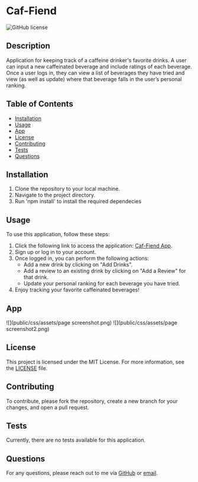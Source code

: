 # Caf-Fiend

![GitHub license](https://img.shields.io/badge/license-MIT-blue.svg)

## Description
Application for keeping track of a caffeine drinker's favorite drinks. A user can input a new caffeinated beverage and include ratings of each beverage. Once a user logs in, they can view a list of beverages they have tried and view (as well as update) where that beverage falls in the user’s personal ranking.  



## Table of Contents

- [Installation](#installation)
- [Usage](#usage)
- [App](#app)
- [License](#license)
- [Contributing](#contributing)
- [Tests](#tests)
- [Questions](#questions)

## Installation

1. Clone the repository to your local machine.
2. Navigate to the project directory.
3. Run 'npm install' to install the required dependecies


## Usage

To use this application, follow these steps:
1. Click the following link to access the application: [Caf-Fiend App](https://safe-tundra-43941.herokuapp.com/).
2. Sign up or log in to your account.
3. Once logged in, you can perform the following actions:
   - Add a new drink by clicking on "Add Drinks".
   - Add a review to an existing drink by clicking on "Add a Review" for that drink.
   - Update your personal ranking for each beverage you have tried.
4. Enjoy tracking your favorite caffeinated beverages!

## App 

![](public/css/assets/page screenshot.png)
![](public/css/assets/page screenshot2.png)


## License

This project is licensed under the MIT License. For more information, see the [LICENSE](https://opensource.org/licenses/MIT) file.

## Contributing

To contribute, please fork the repository, create a new branch for your changes, and open a pull request.

## Tests

Currently, there are no tests available for this application.

## Questions

For any questions, please reach out to me via [GitHub](https://github.com/JoelCupeles) or [email](mailto:myemail@gmail.com).

